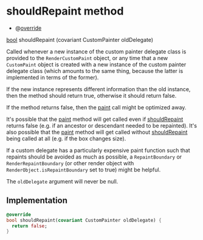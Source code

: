 


# shouldRepaint method







- @[override](https://api.flutter.dev/flutter/dart-core/override-constant.html)

[bool](https://api.flutter.dev/flutter/dart-core/bool-class.html) shouldRepaint
(covariant CustomPainter oldDelegate)





<p>Called whenever a new instance of the custom painter delegate class is
provided to the <code>RenderCustomPaint</code> object, or any time that a new
<code>CustomPaint</code> object is created with a new instance of the custom painter
delegate class (which amounts to the same thing, because the latter is
implemented in terms of the former).</p>
<p>If the new instance represents different information than the old
instance, then the method should return true, otherwise it should return
false.</p>
<p>If the method returns false, then the <a href="../../components_slider_component_base_arc_painter/BaseArcPainter/paint.md">paint</a> call might be optimized
away.</p>
<p>It's possible that the <a href="../../components_slider_component_base_arc_painter/BaseArcPainter/paint.md">paint</a> method will get called even if
<a href="../../components_slider_component_base_arc_painter/BaseArcPainter/shouldRepaint.md">shouldRepaint</a> returns false (e.g. if an ancestor or descendant needed to
be repainted). It's also possible that the <a href="../../components_slider_component_base_arc_painter/BaseArcPainter/paint.md">paint</a> method will get called
without <a href="../../components_slider_component_base_arc_painter/BaseArcPainter/shouldRepaint.md">shouldRepaint</a> being called at all (e.g. if the box changes
size).</p>
<p>If a custom delegate has a particularly expensive paint function such that
repaints should be avoided as much as possible, a <code>RepaintBoundary</code> or
<code>RenderRepaintBoundary</code> (or other render object with
<code>RenderObject.isRepaintBoundary</code> set to true) might be helpful.</p>
<p>The <code>oldDelegate</code> argument will never be null.</p>



## Implementation

```dart
@override
bool shouldRepaint(covariant CustomPainter oldDelegate) {
  return false;
}
```







